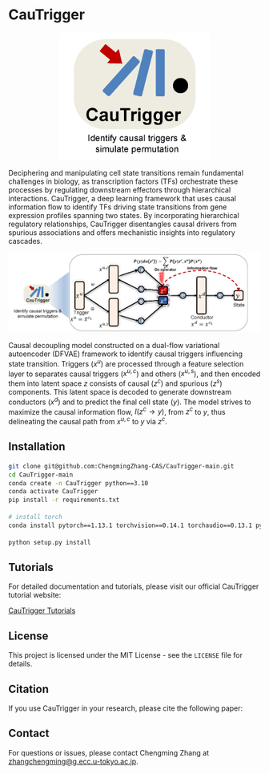 # CauTrigger

<div align="center">
  <img src="docs/logo.png" alt="CauTrigger logo" width="300" />
</div>

Deciphering and manipulating cell state transitions remain fundamental challenges in biology, as transcription factors (TFs) orchestrate these processes by regulating downstream effectors through hierarchical interactions. CauTrigger, a deep learning framework that uses causal information flow to identify TFs driving state transitions from gene expression profiles spanning two states. By incorporating hierarchical regulatory relationships, CauTrigger disentangles causal drivers from spurious associations and offers mechanistic insights into regulatory cascades. 

![CauTrigger Overview](docs/CauTrigger_overview.png)

Causal decoupling model constructed on a dual-flow variational autoencoder (DFVAE) framework to identify causal triggers influencing state transition. Triggers ($x^u$) are processed through a feature selection layer to separates causal triggers ($x^{u,c}$) and others ($x^{u,s}$), and then encoded them into latent space $z$ consists of causal ($z^c$) and spurious ($z^s$) components. This latent space is decoded to generate downstream conductors ($x^d$) and to predict the final cell state ($y$). The model strives to maximize the causal information flow, $I(z^c→y)$, from $z^c$ to $y$, thus delineating the causal path from $x^{u,c}$ to $y$ via $z^c$.


## Installation

```bash
git clone git@github.com:ChengmingZhang-CAS/CauTrigger-main.git
cd CauTrigger-main
conda create -n CauTrigger python==3.10
conda activate CauTrigger
pip install -r requirements.txt

# install torch
conda install pytorch==1.13.1 torchvision==0.14.1 torchaudio==0.13.1 pytorch-cuda=11.7 -c pytorch -c nvidia

python setup.py install
```


## Tutorials

For detailed documentation and tutorials, please visit our official CauTrigger tutorial website:

[CauTrigger Tutorials](https://caufinder-tutorials.readthedocs.io/en/latest/index.html)

## License

This project is licensed under the MIT License - see the `LICENSE` file for details.

## Citation

If you use CauTrigger in your research, please cite the following paper:



## Contact

For questions or issues, please contact Chengming Zhang at zhangchengming@g.ecc.u-tokyo.ac.jp.
